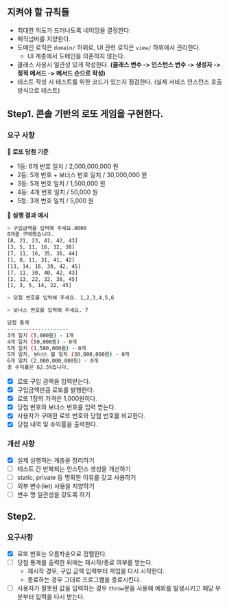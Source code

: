 ## 지켜야 할 규칙들

- 최대한 의도가 드러나도록 네이밍을 결정한다.
- 매직넘버를 지양한다.
- 도메인 로직은 `domain/` 하위로, UI 관련 로직은 `view/` 하위에서 관리한다.
  - UI 계층에서 도메인을 의존하지 않는다.
- 클래스 사용시 일관성 있게 작성한다. **(클래스 변수 -> 인스턴스 변수 -> 생성자 -> 정적 메서드 -> 메서드 순으로 작성)**
- 테스트 작성 시 테스트를 위한 코드가 있는지 점검한다. (실제 서비스 인스턴스 호출 방식으로 테스트)

## Step1. 콘솔 기반의 로또 게임을 구현한다.

### 요구 사항

**🎁 로또 당첨 기준**

- 1등: 6개 번호 일치 / 2,000,000,000 원
- 2등: 5개 번호 + 보너스 번호 일치 / 30,000,000 원
- 3등: 5개 번호 일치 / 1,500,000 원
- 4등: 4개 번호 일치 / 50,000 원
- 5등: 3개 번호 일치 / 5,000 원

**🎱 실행 결과 예시**

```bash
> 구입금액을 입력해 주세요.8000
8개를 구매했습니다.
[8, 21, 23, 41, 42, 43]
[3, 5, 11, 16, 32, 38]
[7, 11, 16, 35, 36, 44]
[1, 8, 11, 31, 41, 42]
[13, 14, 16, 38, 42, 45]
[7, 11, 30, 40, 42, 43]
[2, 13, 22, 32, 38, 45]
[1, 3, 5, 14, 22, 45]

> 당첨 번호를 입력해 주세요. 1,2,3,4,5,6

> 보너스 번호를 입력해 주세요. 7

당첨 통계
--------------------
3개 일치 (5,000원) - 1개
4개 일치 (50,000원) - 0개
5개 일치 (1,500,000원) - 0개
5개 일치, 보너스 볼 일치 (30,000,000원) - 0개
6개 일치 (2,000,000,000원) - 0개
총 수익률은 62.5%입니다.
```

- [x] 로또 구입 금액을 입력받는다.
- [x] 구입금액만큼 로또를 발행한다.
- [x] 로또 1장의 가격은 1,000원이다.
- [x] 당첨 번호와 보너스 번호를 입력 받는다.
- [x] 사용자가 구매한 로또 번호와 당첨 번호를 비교한다.
- [x] 당첨 내역 및 수익률을 출력한다.

### 개선 사항

- [x] 실제 실행하는 계층을 정리하기
- [ ] 테스트 간 반복되는 인스턴스 생성을 개선하기
- [ ] static, private 등 명확한 이유를 갖고 사용하기
- [ ] 외부 변수(let) 사용을 지양하기
- [ ] 변수 명 일관성을 갖도록 하기

## Step2.

### 요구사항

- [x] 로또 번호는 오름차순으로 정렬한다.
- [ ] 당첨 통계를 출력한 뒤에는 재시작/종료 여부를 받는다.
  - 재시작 경우, 구입 금액 입력부터 게임을 다시 시작한다.
  - 종료하는 경우 그대로 프로그램을 종료시킨다.
- [ ] 사용자가 잘못된 값을 입력하는 경우 `throw`문을 사용해 예외를 발생시키고 해당 부분부터 입력을 다시 받는다.
